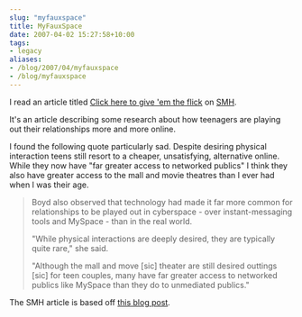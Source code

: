 ```yaml
---
slug: "myfauxspace"
title: MyFauxSpace
date: 2007-04-02 15:27:58+10:00
tags:
- legacy
aliases:
- /blog/2007/04/myfauxspace
- /blog/myfauxspace
---
```


I read an article titled <a href="http://www.smh.com.au/news/web/click-here-to-give-em-the-flick/2007/04/02/1175366127495.html" target="_blank"> Click here to give 'em the flick</a> on <a href="http://www.smh.com.au" target="_blank">SMH</a>.

It's an article describing some research about how teenagers are playing out their relationships more and more online.

I found the following quote particularly sad. Despite desiring physical interaction teens still resort to a cheaper, unsatisfying, alternative online. While they now have "far greater access to networked publics" I think they also have greater access to the mall and movie theatres than I ever had when I was their age.

<blockquote>
Boyd also observed that technology had made it far more common for relationships to be played out in cyberspace - over instant-messaging tools and MySpace - than in the real world.

"While physical interactions are deeply desired, they are typically quite rare," she said.

"Although the mall and move [sic] theater are still desired outtings [sic] for teen couples, many have far greater access to networked publics like MySpace than they do to unmediated publics."
</blockquote>
<!--more-->

The SMH article is based off <a href="http://digitalyouth.ischool.berkeley.edu/node/70" target="_blank">this blog post</a>.
